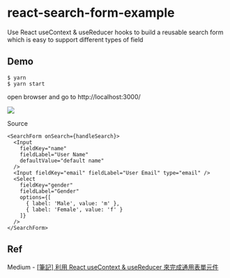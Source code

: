 # react-search-form-example

Use React useContext & useReducer hooks to build a reusable search form which is easy to support different types of field

## Demo

```
$ yarn
$ yarn start
```

open browser and go to http://localhost:3000/

![](https://i.imgur.com/V2Sp9Nk.png)

Source

```
<SearchForm onSearch={handleSearch}>
  <Input
    fieldKey="name"
    fieldLabel="User Name"
    defaultValue="default name"
  />
  <Input fieldKey="email" fieldLabel="User Email" type="email" />
  <Select
    fieldKey="gender"
    fieldLabel="Gender"
    options={[
      { label: 'Male', value: 'm' },
      { label: 'Female', value: 'f' }
    ]}
  />
</SearchForm>
```

## Ref
Medium - [[筆記] 利用 React useContext & useReducer 來完成通用表單元件](https://z3388638.medium.com/6ae7e20e5c03)
